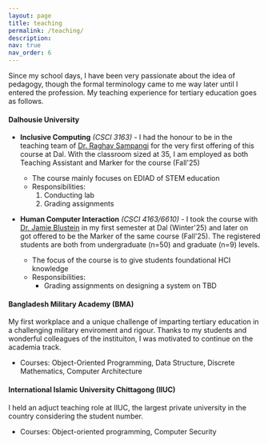 ```yaml
---
layout: page
title: teaching
permalink: /teaching/
description:
nav: true
nav_order: 6
---
```


Since my school days, I have been very passionate about the idea of pedagogy, though the formal terminology came to me way later until I entered the profession. My teaching experience for tertiary education goes as follows.

#### Dalhousie University

- **Inclusive Computing** _(CSCI 3163)_ - I had the honour to be in the teaching team of [Dr. Raghav Sampangi](https://www.raghavsampangi.com) for the very first offering of this course at Dal. With the classroom sized at 35, I am employed as both Teaching Assistant and Marker for the course (Fall'25)

  - The course mainly focuses on EDIAD of STEM education
  - Responsibilities:
    1. Conducting lab
    2. Grading assignments

- **Human Computer Interaction** _(CSCI 4163/6610)_ - I took the course with [Dr. Jamie Blustein](https://web.cs.dal.ca/~jamie) in my first semester at Dal (Winter'25) and later on got offered to be the Marker of the same course (Fall'25). The registered students are both from undergraduate (n=50) and graduate (n=9) levels.
  - The focus of the course is to give students foundational HCI knowledge
  - Responsibilities:
    - Grading assignments on designing a system on TBD

#### Bangladesh Military Academy (BMA)

My first workplace and a unique challenge of imparting tertiary education in a challenging military enviroment and rigour. Thanks to my students and wonderful colleagues of the instituiton, I was motivated to continue on the academia track.

- Courses: Object-Oriented Programming, Data Structure, Discrete Mathematics, Computer Architecture

#### International Islamic University Chittagong (IIUC)

I held an adjuct teaching role at IIUC, the largest private university in the country considering the student number.

- Courses: Object-oriented programming, Computer Security
